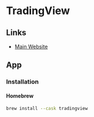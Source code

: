 # TradingView

## Links

- [Main Website](https://tradingview.com/)

## App

### Installation

#### Homebrew

```sh
brew install --cask tradingview
```
